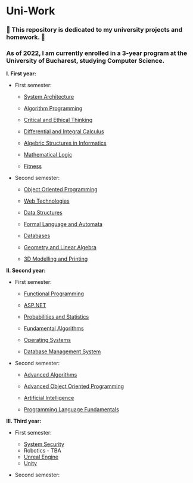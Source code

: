 # Uni-Work

###  :notebook: This repository is dedicated to my university projects and homework. :notebook:

### As of 2022, I am currently enrolled in a 3-year program at the University of Bucharest, studying Computer Science.

**I. First year:**
   * First semester:
     * [System Architecture](https://github.com/Pepi100/Uni-Work/tree/master/FIRST%20YEAR/First%20semester/System%20Architecture)
     
     * [Algorithm Programming](https://github.com/Pepi100/Uni-Work/tree/master/FIRST%20YEAR/First%20semester/Algorithm%20Programming)
     * [Critical and Ethical Thinking](https://github.com/Pepi100/Uni-Work/tree/master/FIRST%20YEAR/First%20semester/Critical%20and%20Ethical%20Thinking)
     * [Differential and Integral Calculus](https://github.com/Pepi100/Uni-Work/tree/master/FIRST%20YEAR/First%20semester/Differential%20and%20Integral%20Calculus)
     * [Algebric Structures in Informatics](https://github.com/Pepi100/Uni-Work/tree/master/FIRST%20YEAR/First%20semester/Structuri%20Algebrice%20in%20Informatica)
     * [Mathematical Logic](https://github.com/Pepi100/Uni-Work/tree/master/FIRST%20YEAR/First%20semester/Mathematical%20Logic)
     * [Fitness](https://github.com/Pepi100/Uni-Work/tree/master/FIRST%20YEAR/First%20semester/Fitness)
   * Second semester:
     * [Object Oriented Programming](https://github.com/Pepi100/Uni-Work/tree/master/FIRST%20YEAR/Second%20semester/OOP)
     
     * [Web Technologies](https://github.com/Pepi100/Uni-Work/tree/master/FIRST%20YEAR/Second%20semester/Web%20Technologies)
     * [Data Structures](https://github.com/Pepi100/Uni-Work/tree/master/FIRST%20YEAR/Second%20semester/Data%20Structures)
     * [Formal Language and Automata](https://github.com/Pepi100/Uni-Work/tree/master/FIRST%20YEAR/Second%20semester/FLA)
     * [Databases](https://github.com/Pepi100/Uni-Work/tree/master/FIRST%20YEAR/Second%20semester/Databases)
     * [Geometry and Linear Algebra](https://github.com/Pepi100/Uni-Work/tree/master/FIRST%20YEAR/Second%20semester/Geometry%20and%20Linear%20Algebra)
     * [3D Modelling and Printing](https://github.com/Pepi100/Uni-Work/tree/master/FIRST%20YEAR/Second%20semester/3D%20Modelling%20and%20Printing)

**II. Second year:**
   * First semester:
      * [Functional Programming](https://github.com/Pepi100/Uni-Work/tree/master/SECOND%20YEAR/First%20semester/Functional%20Programming)
      
      * [ASP.NET](https://github.com/Pepi100/Uni-Work/tree/master/SECOND%20YEAR/First%20semester/ASP.NET)
      * [Probabilities and Statistics](https://github.com/Pepi100/Uni-Work/tree/master/SECOND%20YEAR/First%20semester/Probabilities%20And%20Statistics)
      * [Fundamental Algorithms](https://github.com/Pepi100/Uni-Work/tree/master/SECOND%20YEAR/First%20semester/Fundamental%20Algorithms)
      * [Operating Systems](https://github.com/Pepi100/Uni-Work/tree/master/SECOND%20YEAR/First%20semester/Operating%20Systems)
      * [Database Management System](https://github.com/Pepi100/Uni-Work/tree/master/SECOND%20YEAR/First%20semester/DBMS)


   * Second semester:
      * [Advanced Algorithms](https://github.com/Pepi100/Uni-Work/tree/master/SECOND%20YEAR/Second%20semester/Advanced%20Algorithms)
      
      * [Advanced Object Oriented Programming](https://github.com/Pepi100/Uni-Work/tree/master/SECOND%20YEAR/Second%20semester/Advanced%20Object%20Oriended%20Programming)
      * [Artificial Intelligence](https://github.com/Pepi100/Uni-Work/tree/master/SECOND%20YEAR/Second%20semester/Artificial%20Intelligence)
      * [Programming Language Fundamentals](https://github.com/Pepi100/Uni-Work/tree/master/SECOND%20YEAR/Second%20semester/Programming%20Language%20Fundamentals)

**III. Third year:**
   * First semester: 
      
      * [System Security](https://github.com/Pepi100/Uni-Work/tree/master/THIRD%20YEAR/First%20semester/System%20Security)
      * Robotics - TBA
      * [Unreal Engine](https://github.com/Pepi100/Uni-Work/tree/master/THIRD%20YEAR/First%20semester/Unreal%20Engine)
      * [Unity](https://github.com/Pepi100/Tales-of-Quarto)
   * Second semester:
  
